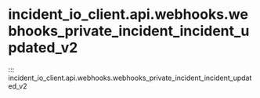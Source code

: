 # incident_io_client.api.webhooks.webhooks_private_incident_incident_updated_v2

::: incident_io_client.api.webhooks.webhooks_private_incident_incident_updated_v2
